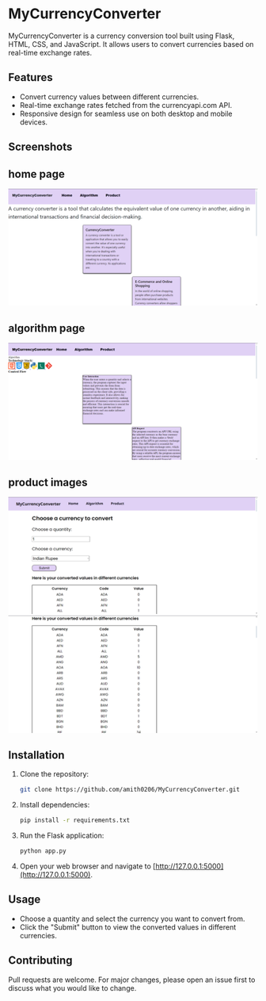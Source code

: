# MyCurrencyConverter

MyCurrencyConverter is a currency conversion tool built using Flask, HTML, CSS, and JavaScript. It allows users to convert currencies based on real-time exchange rates.

## Features

- Convert currency values between different currencies.
- Real-time exchange rates fetched from the currencyapi.com API.
- Responsive design for seamless use on both desktop and mobile devices.

## Screenshots

## home page
![Screenshot 1](images/home-screen.png)

## algorithm page
![Screenshot 1](images/algo.png)

## product images
![Screenshot 1](images/product1.png)
![Screenshot 2](images/product2.png)

## Installation

1. Clone the repository:

    ```bash
    git clone https://github.com/amith0206/MyCurrencyConverter.git
    ```

2. Install dependencies:

    ```bash
    pip install -r requirements.txt
    ```

3. Run the Flask application:

    ```bash
    python app.py
    ```

4. Open your web browser and navigate to [http://127.0.0.1:5000](http://127.0.0.1:5000).

## Usage

- Choose a quantity and select the currency you want to convert from.
- Click the "Submit" button to view the converted values in different currencies.

## Contributing

Pull requests are welcome. For major changes, please open an issue first to discuss what you would like to change.

